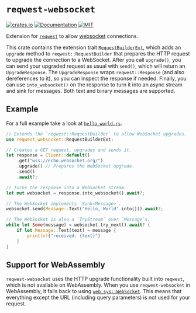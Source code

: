 # `reqwest-websocket`

[![crates.io](https://img.shields.io/crates/v/reqwest-websocket.svg)](https://crates.io/crates/reqwest-websocket)
[![Documentation](https://docs.rs/reqwest-websocket/badge.svg)](https://docs.rs/reqwest-websocket)
[![MIT](https://img.shields.io/crates/l/reqwest-websocket.svg)](./LICENSE)

Extension for [`reqwest`][2] to allow [websocket][1] connections.

This crate contains the extension trait [`RequestBuilderExt`][4], which adds an
`upgrade` method to `reqwest::RequestBuilder` that prepares the HTTP request to
upgrade the connection to a WebSocket. After you call `upgrade()`, you can send
your upgraded request as usual with `send()`, which will return an
`UpgradeResponse`. The `UpgradeResponse` wraps `reqwest::Response` (and also
dereferences to it), so you can inspect the response if needed. Finally, you can
use `into_websocket()` on the response to turn it into an async stream and sink
for messages. Both text and binary messages are supported.

## Example

For a full example take a look at [`hello_world.rs`](examples/hello_world.rs).

```rust
// Extends the `reqwest::RequestBuilder` to allow WebSocket upgrades.
use reqwest_websocket::RequestBuilderExt;

// Creates a GET request, upgrades and sends it.
let response = Client::default()
    .get("wss://echo.websocket.org/")
    .upgrade() // Prepares the WebSocket upgrade.
    .send()
    .await?;

// Turns the response into a WebSocket stream.
let mut websocket = response.into_websocket().await?;

// The WebSocket implements `Sink<Message>`.
websocket.send(Message::Text("Hello, World".into())).await?;

// The WebSocket is also a `TryStream` over `Message`s.
while let Some(message) = websocket.try_next().await? {
    if let Message::Text(text) = message {
        println!("received: {text}")
    }
}
```

## Support for WebAssembly

`reqwest-websocket` uses the HTTP upgrade functionality built into `reqwest`,
which is not available on WebAssembly. When you use `reqwest-websocket` in
WebAssembly, it falls back to using [`web_sys::WebSocket`][3]. This means that
everything except the URL (including query parameters) is not used for your
request.

[1]: https://en.wikipedia.org/wiki/WebSocket
[2]: https://docs.rs/reqwest/latest/reqwest/index.html
[3]: https://docs.rs/web-sys/latest/web_sys/struct.WebSocket.html
[4]: https://docs.rs/reqwest-websocket/0.1.0/reqwest_websocket/trait.RequestBuilderExt.html
